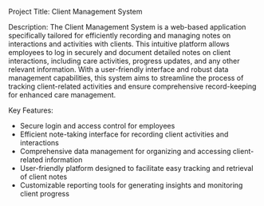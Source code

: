 Project Title: Client Management System

Description:
The Client Management System is a web-based application specifically tailored for efficiently recording and managing notes on interactions and activities with clients. This intuitive platform allows employees to log in securely and document detailed notes on client interactions, including care activities, progress updates, and any other relevant information. With a user-friendly interface and robust data management capabilities, this system aims to streamline the process of tracking client-related activities and ensure comprehensive record-keeping for enhanced care management.

Key Features:

- Secure login and access control for employees
- Efficient note-taking interface for recording client activities and interactions
- Comprehensive data management for organizing and accessing client-related information
- User-friendly platform designed to facilitate easy tracking and retrieval of client notes
- Customizable reporting tools for generating insights and monitoring client progress
